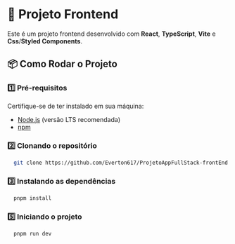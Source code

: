 # 🚀 Projeto Frontend

Este é um projeto frontend desenvolvido com **React**,  **TypeScript**, **Vite** e **Css**/**Styled Components**.


## 📦 Como Rodar o Projeto

### 1️⃣ Pré-requisitos
Certifique-se de ter instalado em sua máquina:
- [Node.js](https://nodejs.org/) (versão LTS recomendada)
- [npm](https://www.npmjs.com/)
  
### 2️⃣ Clonando o repositório
```sh
  git clone https://github.com/Everton617/ProjetoAppFullStack-frontEnd
```

### 3️⃣ Instalando as dependências
```sh
  pnpm install 
```



### 5️⃣ Iniciando o projeto
```sh
  pnpm run dev  
```





